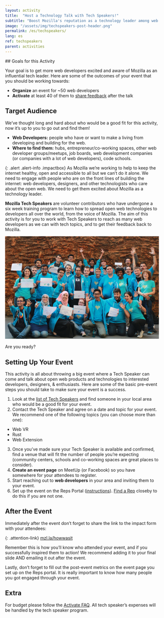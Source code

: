 ```yaml
---
layout: activity
title:  "Host a Technology Talk with Tech Speakers!"
subtitle: "Boost Mozilla's reputation as a technology leader among web developers by organizing an event and inviting a Tech Speaker."
image: "/assets/img/techspeakers-post-header.png"
permalink: /es/techspeakers/
lang: es
ref: techspeakers
parent: activities
---
```


<div class="col-md-3 hidden-xs pull-right" markdown="1">
## Goals for this Activity

Your goal is to get more web developers excited and aware of Mozilla as an influential tech leader. Here are some of the outcomes of your event that you should be working towards:

* **Organize** an event for ~50 web developers
* **Activate** at least 40 of them to [share feedback](http://mzl.la/howwasit) after the talk

## Target Audience

We’ve thought long and hard about who would be a good fit for this activity, now it’s up to you to go out and find them!

* **Web Developers:** people who have or want to make a living from developing and building for the web.
* **Where to find them:** hubs, entrepreneur/co-working spaces, other web developer groups/meetups, job boards, web development companies (or companies with a lot of web developers), code schools.
</div>

<div class="col-md-9" markdown="1">

{: .alert .alert-info .impactbox}
<span class="glyphicon glyphicon-ok-circle" aria-hidden="true"></span>
As Mozilla we’re working to help to keep the internet healthy, open and accessible to all but we can’t do it alone. We need to engage with people who are on the front lines of building the internet: web developers, designers, and other technologists who care about the open web. We need to get them excited about Mozilla as a technology leader.

**Mozilla Tech Speakers** are volunteer contributors who have undergone a six week training program to learn how to spread open web technologies to developers all over the world, from the voice of Mozilla. The aim of this activity is for you to work with Tech Speakers to reach as many web developers as we can with tech topics, and to get their feedback back to Mozilla.

![TechSpeakers Group picture](/assets/img/techspeakers.jpg)

Are you ready?

## Setting Up Your Event
This activity is all about throwing a big event where a Tech Speaker can come and talk about open web products and technologies to interested developers, designers, & enthusiasts. Here are some of the basic pre-event steps you should take to make sure your event is a success.

1. Look at the [list of Tech Speakers](https://wiki.mozilla.org/TechSpeakers#Mozilla_Tech_Speakers) and find someone in your local area who would be a good fit for your event.  
2. Contact the Tech Speaker and agree on a date and topic for your event. We recommend one of the following topics (you can choose more than one):
  * Web VR
  * Rust
  * Web Extension

3. Once you’ve made sure your Tech Speaker is available and confirmed, find a venue that will fit the number of people you’re expecting (community centers, schools and co-working spaces are great places to consider).
4. **Create an event page** on MeetUp (or Facebook) so you have somewhere for your attendees to register.
5. Start reaching out to **web developers** in your area and inviting them to your event.  
6. Set up the event on the Reps Portal ([instructions](https://wiki.mozilla.org/ReMo/SOPs/Event_hosting)). [Find a Rep](https://reps.mozilla.org/people/) closeby to do this if you are not one.

## After the Event
Immediately after the event don’t forget to share the link to the impact form with your attendees:

{: .attention-link}
[mzl.la/howwasit](http://mzl.la/howwasit)

Remember this is how you’ll know who attended your event, and if you successfully inspired them to action! We recommend adding it to your final slide AND emailing it out after the event.

Lastly, don’t forget to fill out the post-event metrics on the event page you set up on the Reps portal. It is really important to know how many people you got engaged through your event.

## Extra
For budget please follow the [Activate FAQ](https://activate.mozilla.community/faq/). All tech speaker’s expenses will be handled by the tech speaker program.

</div>
